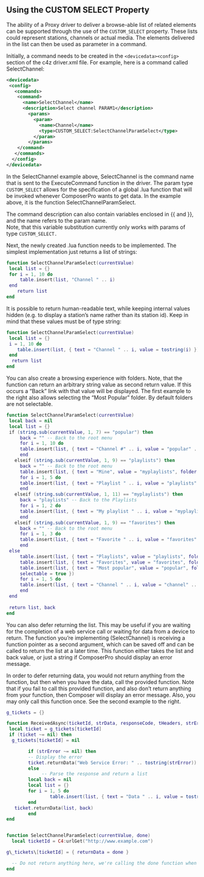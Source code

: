 ## Using the CUSTOM SELECT Property

The ability of a Proxy driver to deliver a browse-able list of related elements can be supported through the use of the `CUSTOM_SELECT` property. These lists could represent stations, channels or actual media. The elements delivered in the list can then be used as parameter in a command. 

Initially, a command needs to be created in the `<devicedata><config>` section of the c4z driver.xml file. For example, here is a command called SelectChannel: 

```xml
<devicedata>
 <config>
   <commands>
    <command>
      <name>SelectChannel</name>
      <description>Select channel PARAM1</description> 
        <params> 
          <param>
            <name>Channel</name> 
            <type>CUSTOM_SELECT:SelectChannelParamSelect</type> 
          </param>
        </params>
    </command>
   </commands>
  </config>
</devicedata>
```

In the SelectChannel example above, SelectChannel is the command name that is sent to the ExecuteCommand function in the driver. The param type `CUSTOM_SELECT` allows for the specification of a global .lua function that will be invoked whenever ComposerPro wants to get data. In the example above, it is the function SelectChannelParamSelect. 

The command description can also contain variables enclosed in {{ and }}, and the name refers to the param name.  
Note, that this variable substitution currently only works with params of type `CUSTOM_SELECT.`

Next, the newly created .lua function needs to be implemented. The simplest implementation just returns a list of strings: 

```lua
function SelectChannelParamSelect(currentValue) 
 local list = {} 
 for i = 1, 10 do
     table.insert(list, "Channel " .. i)
 end 
    return list
end
```

It is possible to return human-readable text, while keeping internal values hidden (e.g. to display a station’s name rather than its station id). Keep in mind that these values must be of type string: 

```lua
function SelectChannelParamSelect(currentValue) 
 local list = {}
 i = 1, 10 do
 	table.insert(list, { text = "Channel " .. i, value = tostring(i) })
 end
  return list
end
```

You can also create a browsing experience with folders. Note, that the function can return an arbitrary string value as second return value. If this occurs a “Back” link with that value will be displayed. The first example to the right also allows selecting the “Most Popular” folder. By default folders are not selectable.

```lua
function SelectChannelParamSelect(currentValue) 
 local back = nil
 local list = {}
 if (string.sub(currentValue, 1, 7) == "popular") then
     back = "" -- Back to the root menu
     for i = 1, 10 do
     table.insert(list, { text = "Channel #" .. i, value = "popular" .. i })
     end
   elseif (string.sub(currentValue, 1, 9) == "playlists") then
     back = "" -- Back to the root menu
     table.insert(list, { text = "Mine", value = "myplaylists", folder = true }) 
     for i = 1, 5 do
     table.insert(list, { text = "Playlist " .. i, value = "playlists" .. i })
     end
   elseif (string.sub(currentValue, 1, 11) == "myplaylists") then
     back = "playlists" -- Back to the Playlists
     for i = 1, 2 do
     table.insert(list, { text = "My playlist " .. i, value = "myplaylists" .. i })
     end
   elseif (string.sub(currentValue, 1, 9) == "favorites") then
     back = "" -- Back to the root menu
     for i = 1, 3 do
     table.insert(list, { text = "Favorite " .. i, value = "favorites" .. i })
     end
 else
     table.insert(list, { text = "Playlists", value = "playlists", folder = true })
     table.insert(list, { text = "Favorites", value = "favorites", folder = true })
     table.insert(list, { text = "Most popular", value = "popular", folder = true,
     selectable = true })
     for i = 1, 5 do
     table.insert(list, { text = "Channel " .. i, value = "channel" .. i })
     end
 end
       
 return list, back
end
```

You can also defer returning the list. This may be useful if you are waiting for the completion of a web service call or waiting for data from a device to return. The function you’re implementing (SelectChannel) is receiving a function pointer as a second argument, which can be saved off and can be called to return the list at a later time. This function either takes the list and back value, or just a string if ComposerPro should display an error message. 

In order to defer returning data, you would not return anything from the function, but then when you have the data, call the provided function. Note that if you fail to call this provided function, and also don’t return anything from your function, then Composer will display an error message. Also, you may only call this function once. See the second example to the right.


```lua
g_tickets = {}

function ReceivedAsync(ticketId, strData, responseCode, tHeaders, strError) 
 local ticket = g_tickets[ticketId]
 if (ticket ~= nil) then
  g_tickets[ticketId] = nil

  		if (strError ~= nil) then
   		-- Display the error
   		ticket.returnData("Web Service Error: " .. tostring(strError)) 
 		else
  			 -- Parse the response and return a list
   		local back = nil
   		local list = {}
   		for i = 1, 5 do
    			table.insert(list, { text = "Data " .. i, value = tostring(i) }) 
   		end
   ticket.returnData(list, back) 
 		end
end


function SelectChannelParamSelect(currentValue, done)
  local ticketId = C4:urlGet("http://www.example.com")

g\_tickets\[ticketId] = { returnData = done }

  -- Do not return anything here, we're calling the done function when we have data
end
```

